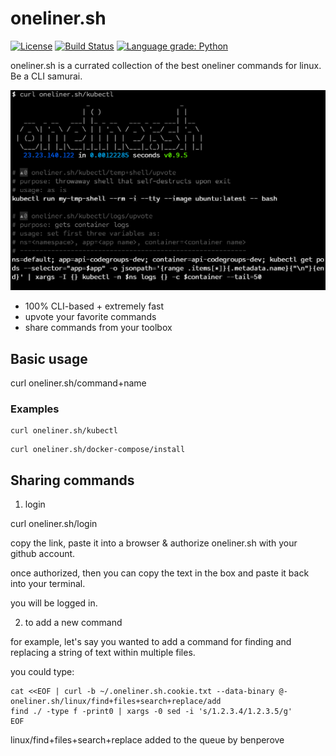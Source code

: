 # oneliner.sh

[![License](https://img.shields.io/badge/License-Apache%202.0-blue.svg)](https://opensource.org/licenses/Apache-2.0) [![Build Status](https://travis-ci.com/benperove/oneliner.sh.svg?token=GZU4bGtHVss1DmX96oD4&branch=master)](https://travis-ci.com/benperove/oneliner.sh) [![Language grade: Python](https://img.shields.io/lgtm/grade/python/g/benperove/oneliner.sh.svg?logo=lgtm&logoWidth=18)](https://lgtm.com/projects/g/benperove/oneliner.sh/context:python)

oneliner.sh is a currated collection of the best oneliner commands for linux. Be a CLI samurai.

![Screenshot of oneliner.sh](https://github.com/benperove/oneliner.sh/blob/master/static/oneliner.sh-screenshot.png)

* 100% CLI-based + extremely fast
* upvote your favorite commands
* share commands from your toolbox

## Basic usage

curl oneliner.sh/command+name

### Examples

```
curl oneliner.sh/kubectl
```

```
curl oneliner.sh/docker-compose/install
```

## Sharing commands

1. login

curl oneliner.sh/login

copy the link, paste it into a browser & authorize oneliner.sh with your github account.

once authorized, then you can copy the text in the box and paste it back into your terminal.

you will be logged in.

2. to add a new command

for example, let's say you wanted to add a command for finding and replacing a string of text within multiple files.

you could type:

```
cat <<EOF | curl -b ~/.oneliner.sh.cookie.txt --data-binary @- oneliner.sh/linux/find+files+search+replace/add
find ./ -type f -print0 | xargs -0 sed -i 's/1.2.3.4/1.2.3.5/g'
EOF
```
linux/find+files+search+replace added to the queue by benperove
